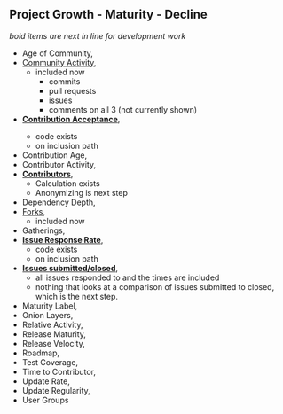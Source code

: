## Project Growth - Maturity - Decline

*bold items are next in line for development work*

 - Age of Community,
 - [Community Activity](https://wiki.linuxfoundation.org/oss-health-metrics/metrics/community-activity),
    - included now
      - commits
      - pull requests
      - issues
      - comments on all 3 (not currently shown)
 - <next in line> **[Contribution Acceptance](https://wiki.linuxfoundation.org/oss-health-metrics/metrics/contribution-acceptance)**,
    - code exists
    - on inclusion path
 - Contribution Age,
 - Contributor Activity,
 - **[Contributors](https://wiki.linuxfoundation.org/oss-health-metrics/metrics/contributors)**,
    - Calculation exists
    - Anonymizing is next step
 - Dependency Depth,
 - [Forks](https://wiki.linuxfoundation.org/oss-health-metrics/metrics/forks),
    - included now
 - Gatherings,
 - **[Issue Response Rate](https://wiki.linuxfoundation.org/oss-health-metrics/metrics/issue-response-rate)**,
    - code exists
    - on inclusion path
 - **[Issues submitted/closed](https://wiki.linuxfoundation.org/oss-health-metrics/metrics/issues-submitted-closed)**,
    - all issues responded to and the times are included
    - nothing that looks at a comparison of issues submitted to closed, which is the next step.
 - Maturity Label,
 - Onion Layers,
 - Relative Activity,
 - Release Maturity,
 - Release Velocity,
 - Roadmap,
 - Test Coverage,
 - Time to Contributor,
 - Update Rate,
 - Update Regularity,
 - User Groups
